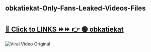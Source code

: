 
 ## obkatiekat-Only-Fans-Leaked-Videos-Files

# <h2><a href="https://mediaupload.pro?obkatiekat">🔗 Click to LINKS ⏩⏩ 👉 🟢 obkatiekat </a></h2>

<a href="https://mediaupload.pro?obkatiekat" rel="nofollow" data-target="animated-image.originalLink"><img src="https://i.ibb.co.com/xMMVF88/686577567.gif" alt="Viral Video Original" style="max-width: 100%; display: inline-block;" data-target="animated-image.originalImage"></a>